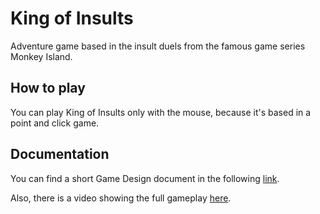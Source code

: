 # King of Insults
Adventure game based in the insult duels from the famous game series Monkey Island.

## How to play
You can play King of Insults only with the mouse, because it's based in a point and click game. 

## Documentation
You can find a short Game Design document in the following [link](https://github.com/oriolbv/king-of-insults/blob/master/Doc/KingOfInsults_0.1.0.pdf).

Also, there is a video showing the full gameplay [here](https://github.com/oriolbv/king-of-insults/blob/master/Doc/king_of_insults_demo.mkv).
